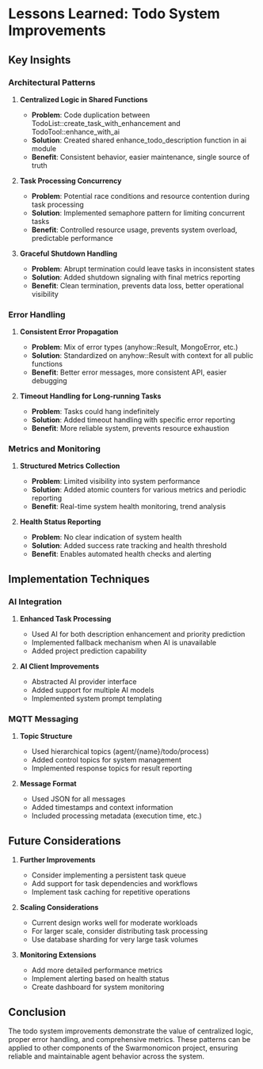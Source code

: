 # Lessons Learned: Todo System Improvements

## Key Insights

### Architectural Patterns

1. **Centralized Logic in Shared Functions**
   - **Problem**: Code duplication between TodoList::create_task_with_enhancement and TodoTool::enhance_with_ai
   - **Solution**: Created shared enhance_todo_description function in ai module
   - **Benefit**: Consistent behavior, easier maintenance, single source of truth

2. **Task Processing Concurrency**
   - **Problem**: Potential race conditions and resource contention during task processing
   - **Solution**: Implemented semaphore pattern for limiting concurrent tasks
   - **Benefit**: Controlled resource usage, prevents system overload, predictable performance

3. **Graceful Shutdown Handling**
   - **Problem**: Abrupt termination could leave tasks in inconsistent states
   - **Solution**: Added shutdown signaling with final metrics reporting
   - **Benefit**: Clean termination, prevents data loss, better operational visibility

### Error Handling

1. **Consistent Error Propagation**
   - **Problem**: Mix of error types (anyhow::Result, MongoError, etc.)
   - **Solution**: Standardized on anyhow::Result with context for all public functions
   - **Benefit**: Better error messages, more consistent API, easier debugging

2. **Timeout Handling for Long-running Tasks**
   - **Problem**: Tasks could hang indefinitely
   - **Solution**: Added timeout handling with specific error reporting
   - **Benefit**: More reliable system, prevents resource exhaustion

### Metrics and Monitoring

1. **Structured Metrics Collection**
   - **Problem**: Limited visibility into system performance
   - **Solution**: Added atomic counters for various metrics and periodic reporting
   - **Benefit**: Real-time system health monitoring, trend analysis

2. **Health Status Reporting**
   - **Problem**: No clear indication of system health
   - **Solution**: Added success rate tracking and health threshold
   - **Benefit**: Enables automated health checks and alerting

## Implementation Techniques

### AI Integration

1. **Enhanced Task Processing**
   - Used AI for both description enhancement and priority prediction
   - Implemented fallback mechanism when AI is unavailable
   - Added project prediction capability

2. **AI Client Improvements**
   - Abstracted AI provider interface
   - Added support for multiple AI models
   - Implemented system prompt templating

### MQTT Messaging

1. **Topic Structure**
   - Used hierarchical topics (agent/{name}/todo/process)
   - Added control topics for system management
   - Implemented response topics for result reporting

2. **Message Format**
   - Used JSON for all messages
   - Added timestamps and context information
   - Included processing metadata (execution time, etc.)

## Future Considerations

1. **Further Improvements**
   - Consider implementing a persistent task queue
   - Add support for task dependencies and workflows
   - Implement task caching for repetitive operations

2. **Scaling Considerations**
   - Current design works well for moderate workloads
   - For larger scale, consider distributing task processing
   - Use database sharding for very large task volumes

3. **Monitoring Extensions**
   - Add more detailed performance metrics
   - Implement alerting based on health status
   - Create dashboard for system monitoring

## Conclusion

The todo system improvements demonstrate the value of centralized logic, proper error handling, and comprehensive metrics. These patterns can be applied to other components of the Swarmonomicon project, ensuring reliable and maintainable agent behavior across the system.
